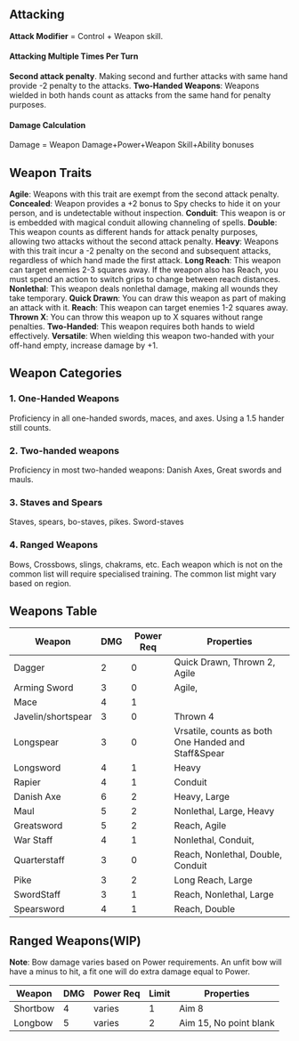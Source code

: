 ## Attacking

**Attack Modifier** = Control + Weapon skill.  

#### Attacking Multiple Times Per Turn
**Second attack penalty**. Making second and further attacks with same hand provide -2 penalty to the attacks. 
**Two-Handed Weapons**: Weapons wielded in both hands count as attacks from the same hand for penalty purposes. 

#### Damage Calculation
Damage = Weapon Damage+Power+Weapon Skill+Ability bonuses 
## Weapon Traits
**Agile**: Weapons with this trait are exempt from the second attack penalty. 
**Concealed**: Weapon provides a +2 bonus to Spy checks to hide it on your person, and is undetectable without inspection.
**Conduit**: This weapon is or is embedded with magical conduit allowing channeling of spells. 
**Double**: This weapon counts as different hands for attack penalty purposes, allowing two attacks without the second attack penalty. 
**Heavy**: Weapons with this trait incur a -2 penalty on the second and subsequent attacks, regardless of which hand made the first attack. 
**Long Reach**: This weapon can target enemies 2-3 squares away. If the weapon also has Reach, you must spend an action to switch grips to change between reach distances.
**Nonlethal**: This weapon deals nonlethal damage, making all wounds they take temporary.
**Quick Drawn**: You can draw this weapon as part of making an attack with it. 
**Reach**: This weapon can target enemies 1-2 squares away. 
**Thrown X**: You can throw this weapon up to X squares without range penalties. 
**Two-Handed**: This weapon requires both hands to wield effectively. 
**Versatile**: When wielding this weapon two-handed with your off-hand empty, increase damage by +1.

## Weapon Categories

### 1. One-Handed Weapons
Proficiency in all one-handed swords, maces, and axes.
Using a 1.5 hander still counts.

### 2. Two-handed weapons
Proficiency in most two-handed weapons: Danish Axes, Great swords and mauls.

### 3. Staves and Spears
Staves, spears, bo-staves, pikes. Sword-staves

### 4. Ranged Weapons
Bows, Crossbows, slings, chakrams, etc.
Each weapon which is not on the common list will require specialised training.
The common list might vary based on region.


## Weapons Table

| Weapon             | DMG | Power Req | Properties                                          |
| ------------------ | --- | --------- | --------------------------------------------------- |
| Dagger             | 2   | 0         | Quick Drawn, Thrown 2, Agile                        |
| Arming Sword       | 3   | 0         | Agile,                                              |
| Mace               | 4   | 1         |                                                     |
| Javelin/shortspear | 3   | 0         | Thrown 4                                            |
| Longspear          | 3   | 0         | Vrsatile, counts as both One Handed and Staff&Spear |
| Longsword          | 4   | 1         | Heavy                                               |
| Rapier             | 4   | 1         | Conduit                                             |
| Danish Axe         | 6   | 2         | Heavy, Large                                        |
| Maul               | 5   | 2         | Nonlethal, Large, Heavy                             |
| Greatsword         | 5   | 2         | Reach, Agile                                        |
| War Staff          | 4   | 1         | Nonlethal, Conduit,                                 |
| Quarterstaff       | 3   | 0         | Reach, Nonlethal, Double, Conduit                   |
| Pike               | 3   | 2         | Long Reach, Large                                   |
| SwordStaff         | 3   | 1         | Reach, Nonlethal, Large                             |
| Spearsword         | 4   | 1         | Reach, Double                                       |

## Ranged Weapons(WIP)

**Note**: Bow damage varies based on Power requirements. An unfit bow will have a minus to hit, a fit one will do extra damage equal to Power.

| Weapon | DMG | Power Req | Limit | Properties |
|---|---|---|---|---|
| Shortbow | 4 | varies | 1 | Aim 8 |
| Longbow | 5 | varies | 2 | Aim 15, No point blank |

